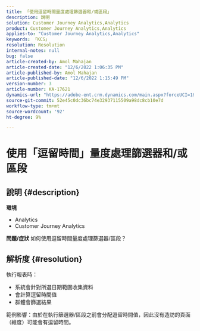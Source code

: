```yaml
---
title: 「使用逗留時間量度處理篩選器和/或區段」
description: 說明
solution: Customer Journey Analytics,Analytics
product: Customer Journey Analytics,Analytics
applies-to: "Customer Journey Analytics,Analytics"
keywords: 「KCS」
resolution: Resolution
internal-notes: null
bug: false
article-created-by: Amol Mahajan
article-created-date: "12/6/2022 1:06:35 PM"
article-published-by: Amol Mahajan
article-published-date: "12/6/2022 1:15:49 PM"
version-number: 3
article-number: KA-17621
dynamics-url: "https://adobe-ent.crm.dynamics.com/main.aspx?forceUCI=1&pagetype=entityrecord&etn=knowledgearticle&id=f66217cf-6675-ed11-81aa-6045bd006e5a"
source-git-commit: 52e45c0dc36bc74e32937115509a98dc8cb10e7d
workflow-type: tm+mt
source-wordcount: '92'
ht-degree: 9%

---
```


# 使用「逗留時間」量度處理篩選器和/或區段

## 說明 {#description}

<b>環境</b>
- Analytics
- Customer Journey Analytics



<b>問題/症狀</b>
如何使用逗留時間量度處理篩選器/區段？


## 解析度 {#resolution}

執行報表時：
- 系統會針對所選日期範圍收集資料
- 會計算逗留時間值
- 群體會篩選結果


範例影響：由於在執行篩選器/區段之前會分配逗留時間值，因此沒有造訪的頁面（維度）可能會有逗留時間。
